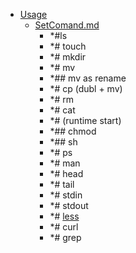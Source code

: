 - <a href = "E:\Node_projects\Node_Way\NBase\_Md\_Index\__Closer\_WEB_API\WHATWG\_Streams\Part_I\content\Usage\cat.Usage\dir.Usage.md">Usage</a>
    - <a href = "E:\Node_projects\Node_Way\NBase\_Md\_Index\__Closer\_WEB_API\WHATWG\_Streams\Part_I\content\Usage\SetComand.md">SetComand.md</a>
        - *#ls
        - *# touch
        - *# mkdir
        - *# mv
        - *## mv as rename
        - *# cp (dubl + mv)
        - *# rm 
        - *# cat
        - *# (runtime start)
        - *## chmod 
        - *## sh
        - *# ps
        - *# man 
        - *# head
        - *# tail 
        - *# stdin
        - *# stdout
        - *# [less](less/___setcomand.md)
        - *# curl
        - *# grep
